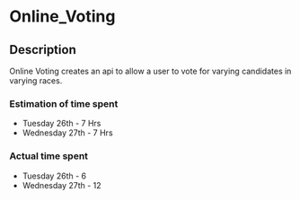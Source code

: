 # Online_Voting

## Description

Online Voting creates an api to allow a user to vote for varying candidates in
varying races.

### Estimation of time spent
* Tuesday 26th - 7 Hrs
* Wednesday 27th - 7 Hrs

### Actual time spent
* Tuesday 26th - 6
* Wednesday 27th - 12
